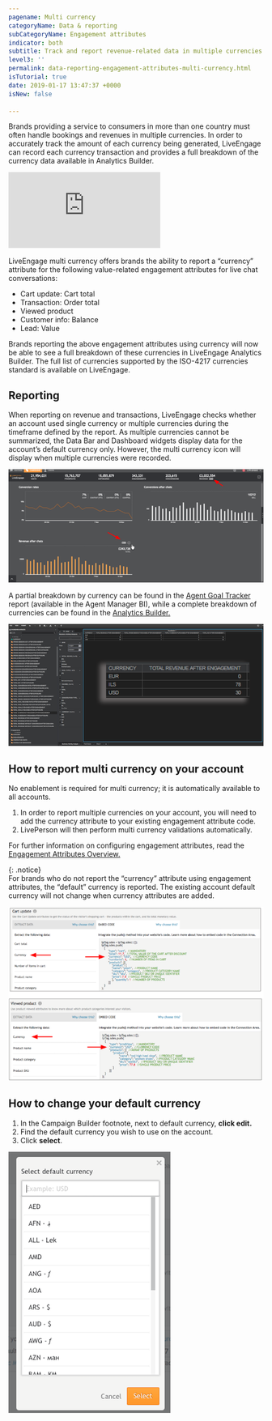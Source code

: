 ```yaml
---
pagename: Multi currency
categoryName: Data & reporting
subCategoryName: Engagement attributes
indicator: both
subtitle: Track and report revenue-related data in multiple currencies
level3: ''
permalink: data-reporting-engagement-attributes-multi-currency.html
isTutorial: true
date: 2019-01-17 13:47:37 +0000
isNew: false

---
```

Brands providing a service to consumers in more than one country must often handle bookings and revenues in multiple currencies. In order to accurately track the amount of each currency being generated, LiveEngage can record each currency transaction and provides a full breakdown of the currency data available in Analytics Builder.

<iframe style="max-width: 750px;" src="https://player.vimeo.com/video/238919233" frameborder="0" webkitallowfullscreen mozallowfullscreen allowfullscreen></iframe>

LiveEngage multi currency offers brands the ability to report a “currency” attribute for the following value-related engagement attributes for live chat conversations:

* Cart update: Cart total
* Transaction: Order total
* Viewed product
* Customer info: Balance
* Lead: Value

Brands reporting the above engagement attributes using currency will now be able to see a full breakdown of these currencies in LiveEngage Analytics Builder. The full list of currencies supported by the ISO-4217 currencies standard is available on LiveEngage.

## Reporting

When reporting on revenue and transactions, LiveEngage checks whether an account used single currency or multiple currencies during the timeframe defined by the report. As multiple currencies cannot be summarized, the Data Bar and Dashboard widgets display data for the account’s default currency only. However, the multi currency icon will display when multiple currencies were recorded.

![](/img/multi-currency1.png)

A partial breakdown by currency can be found in the [Agent Goal Tracker](data-reporting-messaging-messaging-dashboards-goal-tracker-report.html) report (available in the Agent Manager BI), while a complete breakdown of currencies can be found in the [Analytics Builder.](data-reporting-report-builder-report-builder-overview.html)

![](/img/Multi-currency2.png)

## How to report multi currency on your account

No enablement is required for multi currency; it is automatically available to all accounts.

1. In order to report multiple currencies on your account, you will need to add the currency attribute to your existing engagement attribute code.
2. LivePerson will then perform multi currency validations automatically.

For further information on configuring engagement attributes, read the[ Engagement Attributes Overview.](data-reporting-engagement-attributes-data-sources-engagement-attributes-overview.html)

{: .notice}  
For brands who do not report the “currency” attribute using engagement attributes, the “default” currency is reported. The existing account default currency will not change when currency attributes are added.

![](/img/multi-currency3.png)

## How to change your default currency

1. In the Campaign Builder footnote, next to default currency, **click edit.**
2. Find the default currency you wish to use on the account.
3. Click **select**.

![](/img/multi-currency4.png)
